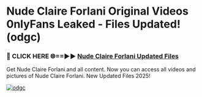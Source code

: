 # Nude Claire Forlani Original Videos 0nlyFans Leaked - Files Updated! (odgc)

<h3>🔴 CLICK HERE 🌐==►► <a href="https://tinyurl.com/yrmya6cz" rel="nofollow">Nude Claire Forlani Updated Files</a></h3>

Get Nude Claire Forlani and all content. Now you can access all videos and pictures of Nude Claire Forlani. New Updated Files 2025!

[![odgc](https://i.imgur.com/FMdXYCs.gif)](https://tinyurl.com/yrmya6cz)
